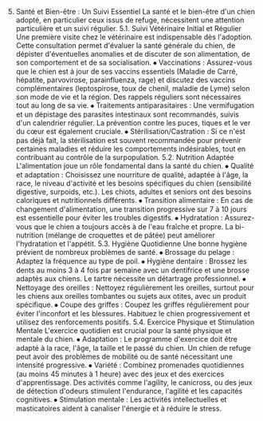 5. Santé et Bien-être : Un Suivi Essentiel
La santé et le bien-être d'un chien adopté, en particulier ceux issus de refuge, nécessitent une attention particulière et un suivi régulier.
5.1. Suivi Vétérinaire Initial et Régulier
Une première visite chez le vétérinaire est indispensable dès l'adoption. Cette consultation permet d'évaluer la santé générale du chien, de dépister d'éventuelles anomalies et de discuter de son alimentation, de son comportement et de sa socialisation.
⦁ Vaccinations : Assurez-vous que le chien est à jour de ses vaccins essentiels (Maladie de Carré, hépatite, parvovirose, parainfluenza, rage) et discutez des vaccins complémentaires (leptospirose, toux de chenil, maladie de Lyme) selon son mode de vie et la région. Des rappels réguliers sont nécessaires tout au long de sa vie.
⦁ Traitements antiparasitaires : Une vermifugation et un dépistage des parasites intestinaux sont recommandés, suivis d'un calendrier régulier. La prévention contre les puces, tiques et le ver du cœur est également cruciale.
⦁ Stérilisation/Castration : Si ce n'est pas déjà fait, la stérilisation est souvent recommandée pour prévenir certaines maladies et réduire les comportements indésirables, tout en contribuant au contrôle de la surpopulation.
5.2. Nutrition Adaptée
L'alimentation joue un rôle fondamental dans la santé du chien.
⦁ Qualité et adaptation : Choisissez une nourriture de qualité, adaptée à l'âge, la race, le niveau d'activité et les besoins spécifiques du chien (sensibilité digestive, surpoids, etc.). Les chiots, adultes et seniors ont des besoins caloriques et nutritionnels différents.
⦁ Transition alimentaire : En cas de changement d'alimentation, une transition progressive sur 7 à 10 jours est essentielle pour éviter les troubles digestifs.
⦁ Hydratation : Assurez-vous que le chien a toujours accès à de l'eau fraîche et propre. La bi-nutrition (mélange de croquettes et de pâtée) peut améliorer l'hydratation et l'appétit.
5.3. Hygiène Quotidienne
Une bonne hygiène prévient de nombreux problèmes de santé.
⦁ Brossage du pelage : Adaptez la fréquence au type de poil.
⦁ Hygiène dentaire : Brossez les dents au moins 3 à 4 fois par semaine avec un dentifrice et une brosse adaptés aux chiens. Le tartre nécessite un détartrage professionnel.
⦁ Nettoyage des oreilles : Nettoyez régulièrement les oreilles, surtout pour les chiens aux oreilles tombantes ou sujets aux otites, avec un produit spécifique.
⦁ Coupe des griffes : Coupez les griffes régulièrement pour éviter l'inconfort et les blessures. Habituez le chien progressivement et utilisez des renforcements positifs.
5.4. Exercice Physique et Stimulation Mentale
L'exercice quotidien est crucial pour la santé physique et mentale du chien.
⦁ Adaptation : Le programme d'exercice doit être adapté à la race, l'âge, la taille et le passé du chien. Un chien de refuge peut avoir des problèmes de mobilité ou de santé nécessitant une intensité progressive.
⦁ Variété : Combinez promenades quotidiennes (au moins 45 minutes à 1 heure) avec des jeux et des exercices d'apprentissage. Des activités comme l'agility, le canicross, ou des jeux de détection d'odeurs stimulent l'endurance, l'agilité et les capacités cognitives.
⦁ Stimulation mentale : Les activités intellectuelles et masticatoires aident à canaliser l'énergie et à réduire le stress. 